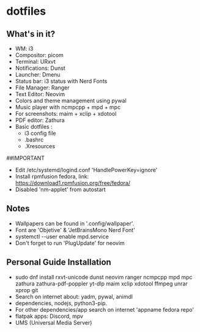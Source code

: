 # dotfiles

## What's in it?

- WM: i3
- Compositor: picom 
- Terminal: URxvt
- Notifications: Dunst
- Launcher: Dmenu
- Status bar: i3 status with Nerd Fonts
- File Manager: Ranger
- Text Editor: Neovim
- Colors and theme management using pywal
- Music player with ncmpcpp + mpd + mpc
- For screenshots: maim + xclip + xdotool
- PDF editor: Zathura
- Basic dotfiles :
    - i3 config file
    - .bashrc
    - .Xresources

##IMPORTANT
- Edit /etc/systemd/logind.conf 'HandlePowerKey=ignore'
- Install rpmfusion fedora, link: https://download1.rpmfusion.org/free/fedora/
- Disabled 'nm-applet' from autostart

## Notes
- Wallpapers can be found in '.config/wallpaper'.
- Font are 'Objetive' & 'JetBrainsMono Nerd Font'
- systemctl --user enable mpd.service
- Don't forget to run 'PlugUpdate' for neovim

## Personal Guide Installation

- sudo dnf install rxvt-unicode dunst neovim ranger ncmpcpp mpd mpc zathura zathura-pdf-poppler yt-dlp maim xclip xdotool ffmpeg unrar xprop git
- Search on internet about: yadm, pywal, animdl
- dependencies, nodejs, python3-pip. 
- For other dependencies/app search on internet 'appname fedora repo'
- flatpak apps: Discord, mpv
- UMS (Universal Media Server)

